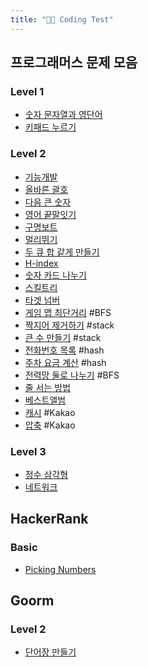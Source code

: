 ```yaml
---
title: "👩‍💻 Coding Test"
---
```


## 프로그래머스 문제 모음
  
### Level 1
- [숫자 문자열과 영단어](notes/coding%20test/숫자%20문자열과%20영단어.md)
- [키패드 누르기](notes/coding%20test/키패드%20누르기.md)
  
### Level 2
- [기능개발](notes/coding%20test/기능개발.md)
- [올바른 괄호](notes/coding%20test/올바른%20괄호.md)
- [다음 큰 숫자](notes/coding%20test/다음%20큰%20숫자.md)
- [영어 끝말잇기](notes/coding%20test/영어%20끝말잇기.md)
- [구명보트](notes/coding%20test/구명보트.md)
- [멀리뛰기](notes/coding%20test/멀리뛰기.md)
- [두 큐 합 같게 만들기](notes/coding%20test/두%20큐%20합%20같게%20만들기.md) 
- [H-index](notes/coding%20test/H-index.md)
- [숫자 카드 나누기](notes/coding%20test/숫자%20카드%20나누기.md)
- [스킬트리](notes/coding%20test/스킬트리.md)
- [타겟 넘버](notes/coding%20test/타겟%20넘버.md)
- [게임 맵 최단거리](notes/coding%20test/게임%20맵%20최단거리.md) #BFS 
- [짝지어 제거하기](notes/coding%20test/짝지어%20제거하기.md) #stack 
- [큰 수 만들기](notes/coding%20test/큰%20수%20만들기.md) #stack 
- [전화번호 목록](notes/coding%20test/전화번호%20목록.md) #hash
- [주차 요금 계산](notes/coding%20test/주차%20요금%20계산.md) #hash 
- [전력망 둘로 나누기](notes/coding%20test/전력망%20둘로%20나누기.md) #BFS 
- [줄 서는 방법](notes/coding%20test/줄%20서는%20방법.md)
- [베스트앨범](notes/coding%20test/베스트앨범.md)
- [캐시](notes/coding%20test/캐시.md) #Kakao 
- [압축](notes/coding%20test/압축.md) #Kakao 
  
### Level 3
- [정수 삼각형](notes/coding%20test/정수%20삼각형.md)
- [네트워크](notes/coding%20test/네트워크.md)
  

## HackerRank
  
### Basic
- [Picking Numbers](notes/coding%20test/Picking%20Numbers.md)

## Goorm

### Level 2
- [단어장 만들기](notes/coding%20test/단어장%20만들기.md)